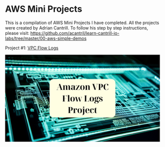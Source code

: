 # AWS Mini Projects

This is a compilation of AWS Mini Projects I have completed. All the projects were created by Adrian Cantrill. To follow his step by step instructions, please visit: https://github.com/acantril/learn-cantrill-io-labs/tree/master/00-aws-simple-demos 

Project #1: [VPC Flow Logs](https://github.com/omyro/aws-mini-projects/tree/main/vpc-flow-logs-project)

![image0](vpc-flow-logs-project/images/flowlogsproject.png)